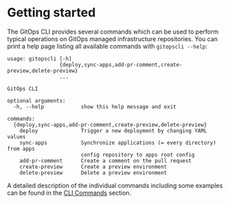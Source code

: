 # Getting started

The GitOps CLI provides several commands which can be used to perform typical operations on GitOps managed infrastructure repositories. You can print a help page listing all available commands with `gitopscli --help`:

```
usage: gitopscli [-h]
                 {deploy,sync-apps,add-pr-comment,create-preview,delete-preview}
                 ...

GitOps CLI

optional arguments:
  -h, --help            show this help message and exit

commands:
  {deploy,sync-apps,add-pr-comment,create-preview,delete-preview}
    deploy              Trigger a new deployment by changing YAML values
    sync-apps           Synchronize applications (= every directory) from apps
                        config repository to apps root config
    add-pr-comment      Create a comment on the pull request
    create-preview      Create a preview environment
    delete-preview      Delete a preview environment
```

A detailed description of the individual commands including some examples can be found in the [CLI Commands](/commands/add-pr-comment/) section.